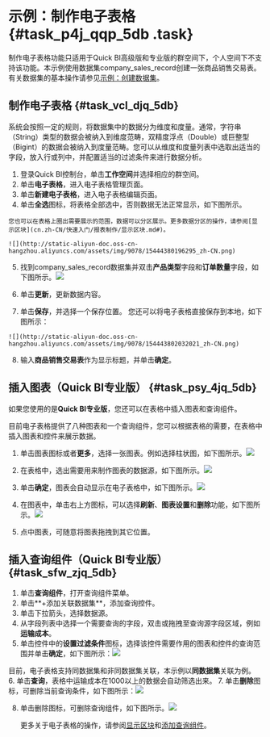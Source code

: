 # 示例：制作电子表格 {#task_p4j_qqp_5db .task}

制作电子表格功能只适用于Quick BI高级版和专业版的群空间下，个人空间下不支持该功能。本示例使用数据集company\_sales\_record创建一张商品销售交易表。有关数据集的基本操作请参见[示例：创建数据集](cn.zh-CN/快速入门/示例：创建数据集.md#)。

## 制作电子表格 {#task_vcl_djq_5db}

系统会按照一定的规则，将数据集中的数据分为维度和度量。通常，字符串（String）类型的数据会被纳入到维度范畴，双精度浮点（Double）或巨整型（Bigint）的数据会被纳入到度量范畴。您可以从维度和度量列表中选取出适当的字段，放入行或列中，并配置适当的过滤条件来进行数据分析。

1.  登录Quick BI控制台，单击**工作空间**并选择相应的群空间。 
2.  单击**电子表格**，进入电子表格管理页面。 
3.   单击**新建电子表格**，进入电子表格编辑页面。 
4.   单击**全选**图标，将表格全部选中，否则数据无法正常显示，如下图所示。 

    您也可以在表格上圈出需要展示的范围，数据可以分区展示。更多数据分区的操作，请参阅[显示区块](cn.zh-CN/快速入门/报表制作/显示区块.md#)。

    ![](http://static-aliyun-doc.oss-cn-hangzhou.aliyuncs.com/assets/img/9078/15444380196295_zh-CN.png)

5.  找到company\_sales\_record数据集并双击**产品类型**字段和**订单数量**字段，如下图所示。![](http://static-aliyun-doc.oss-cn-hangzhou.aliyuncs.com/assets/img/9078/15444380196296_zh-CN.png)

 
6.   单击**更新**，更新数据内容。 
7.   单击**保存**，并选择一个保存位置。 您还可以将电子表格直接保存到本地，如下图所示：

    ![](http://static-aliyun-doc.oss-cn-hangzhou.aliyuncs.com/assets/img/9078/154443802032021_zh-CN.png)

8.  输入**商品销售交易表**作为显示标题，并单击**确定**。 

## 插入图表（Quick BI专业版） {#task_psy_4jq_5db}

如果您使用的是**Quick BI专业版**，您还可以在表格中插入图表和查询组件。

目前电子表格提供了八种图表和一个查询组件，您可以根据表格的需要，在表格中插入图表和控件来展示数据。

1.  单击图表图标或者**更多**，选择一张图表。例如选择柱状图，如下图所示。![](http://static-aliyun-doc.oss-cn-hangzhou.aliyuncs.com/assets/img/9078/15444380206298_zh-CN.png)

 
2.  在表格中，选出需要用来制作图表的数据源，如下图所示。![](http://static-aliyun-doc.oss-cn-hangzhou.aliyuncs.com/assets/img/9078/15444380206299_zh-CN.png)

 
3.  单击**确定**，图表会自动显示在电子表格中，如下图所示。![](http://static-aliyun-doc.oss-cn-hangzhou.aliyuncs.com/assets/img/9078/15444380206300_zh-CN.png)

 
4.  在图表中，单击右上方图标，可以选择**刷新**、**图表设置**和**删除**功能，如下图所示。![](http://static-aliyun-doc.oss-cn-hangzhou.aliyuncs.com/assets/img/9078/15444380206301_zh-CN.png)

 
5.   点中图表，可随意将图表拖拽到其它位置。 

## 插入查询组件（Quick BI专业版） {#task_sfw_zjq_5db}

1.  单击**查询组件**，打开查询组件菜单。 
2.  单击**+添加关联数据集**，添加查询控件。 
3.   单击下拉箭头，选择数据源。 
4.  从字段列表中选择一个需要查询的字段，双击或拖拽至查询源字段区域，例如**运输成本**。 
5.   单击控件中的**设置过滤条件**图标，选择该控件需要作用的图表和控件的查询范围并单击**确定**，如下图所示：![](http://static-aliyun-doc.oss-cn-hangzhou.aliyuncs.com/assets/img/9078/154443802011445_zh-CN.png)

 目前，电子表格支持同数据集和非同数据集关联，本示例以**同数据集**关联为例。
6.   单击**查询**，表格中运输成本在1000以上的数据会自动筛选出来。 
7.  单击**删除**图标，可删除当前查询条件，如下图所示：![](http://static-aliyun-doc.oss-cn-hangzhou.aliyuncs.com/assets/img/9078/154443802033782_zh-CN.png)

 
8.  单击删除图标，可删除查询组件，如下图所示。![](http://static-aliyun-doc.oss-cn-hangzhou.aliyuncs.com/assets/img/9078/154443802032023_zh-CN.png)

 

    更多关于电子表格的操作，请参阅[显示区块](cn.zh-CN/快速入门/报表制作/显示区块.md#)和[添加查询组件](cn.zh-CN/快速入门/报表制作/添加查询组件.md#)。


